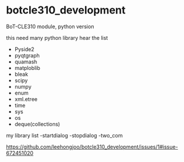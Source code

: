 # botcle310_development
BoT-CLE310 module, python version

this need many python library
hear the list
- Pyside2
- pyqtgraph
- quamash
- matploblib
- bleak
- scipy
- numpy
- enum
- xml.etree
- time
- sys
- os
- deque(collections)

my library list
-startdialog
-stopdialog
-two_com



https://github.com/leehongjoo/botcle310_development/issues/1#issue-672451020

